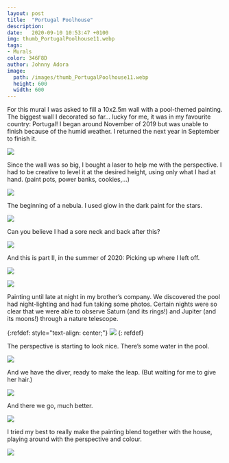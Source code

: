 ```yaml
---
layout: post
title:  "Portugal Poolhouse"
description: 
date:   2020-09-10 10:53:47 +0100
img: thumb_PortugalPoolhouse11.webp
tags: 
- Murals
color: 346F8D
author: Johnny Adora
image:
  path: /images/thumb_PortugalPoolhouse11.webp
  height: 600
  width: 600
---
```


For this mural I was asked to fill a 10x2.5m wall with a pool-themed painting. The biggest wall I decorated so far… lucky for me, it was in my favourite country: Portugal! I began around November of 2019 but was unable to finish because of the humid weather. I returned the next year in September to finish it. 

![]({{site.baseurl}}/images/PortugalPoolhouse01.webp)

Since the wall was so big, I bought a laser to help me with the perspective. I had to be creative to level it at the desired height, using only what I had at hand. (paint pots, power banks, cookies,…)

![]({{site.baseurl}}/images/PortugalPoolhouse02.webp)

The beginning of a nebula. I used glow in the dark paint for the stars. 

![]({{site.baseurl}}/images/PortugalPoolhouse03.webp)

Can you believe I had a sore neck and back after this? 

![]({{site.baseurl}}/images/PortugalPoolhouse04.webp)

And this is part II, in the summer of 2020: Picking up where I left off. 

![]({{site.baseurl}}/images/PortugalPoolhouse05.webp)

![]({{site.baseurl}}/images/PortugalPoolhouse06.webp)

Painting until late at night in my brother’s company. We discovered the pool had night-lighting and had fun taking some photos. 
Certain nights were so clear that we were able to observe Saturn (and its rings!) and Jupiter (and its moons!) through a nature telescope. 

{:refdef: style="text-align: center;"}
![]({{site.baseurl}}/images/PortugalPoolhouse07.gif)
{: refdef}

The perspective is starting to look nice. There’s some  water in the pool. 

![]({{site.baseurl}}/images/PortugalPoolhouse08.webp)

And we have the diver, ready to make the leap. (But waiting for me to give her hair.)

![]({{site.baseurl}}/images/PortugalPoolhouse09.webp)

And there we go, much better.

![]({{site.baseurl}}/images/PortugalPoolhouse10.webp)

I tried my best to really make the painting blend together with the house, playing around with the perspective and colour. 

![]({{site.baseurl}}/images/PortugalPoolhouse11.webp)